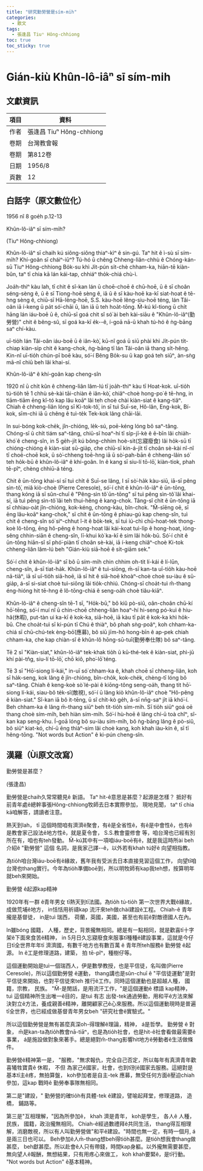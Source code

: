 ```yaml
---
title: "研究勤勞營是sím-mi̍h"
categories:
  - 散文
tags:
  - 張逢昌 Tiuⁿ Hông-chhiong
toc: true
toc_sticky: true
---
```


# Gián-kiù Khûn-lô-iâⁿ sī sím-mi̍h

## 文獻資訊

| 項目 | 資料 |
|---|---|
| 作者 | 張逢昌 Tiuⁿ Hông-chhiong |
| 卷期 | 台灣教會報 |
| 卷期 | 第812卷 |
| 日期 | 1956/8 |
| 頁數 | 12 |

## 白話字（原文數位化）

1956 nî 8 goe̍h p.12-13

Khûn-lô-iâⁿ sī sím-mi̍h?

(Tiuⁿ Hông-chhiong)

Khûn-lô-iâⁿ sī chaih kú siông-siông thiaⁿ-kìⁿ ê sin-gú. Taⁿ hit ê ì-sù sī sím-mi̍h? Khí-goân sī cháiⁿ-iūⁿ? Tú-hó ū chêng Chheng-liân-chhù ê Chóng-kán-sū Tiuⁿ Hông-chhiong Bo̍k-su khì Ji̍t-pún si̍t-chè chham-ka, hiān-tē kiàn-bûn, taⁿ tī chia kā lán kái-tap, chhiáⁿ tho̍k-chiá chù-ì.

Joa̍h-thiⁿ kàu lah, tī chit ê sî-kan lán ū choē-choē ê chū-hoē, ū ê sī choân séng-sèng ê, ū ê sī Tiong-hoē sèng ê, iā ū ê sī kàu-hoē ka-kī siat-hoat ê tē-hng sèng ê, chiū-sī Hā-lēng-hoē, S.S. kàu-hoē lêng-siu-hoē téng, lán Tâi-oân iā í-keng ū pa̍t só͘-chāi ū, lán iā ū teh hoa̍t-tōng. M̄-kú kî-tiong ū chi̍t hāng lán iáu-boē ū ê, chiū-sī goá chit sî só͘ ài beh kài-siāu ê "Khûn-lô-iâⁿ(勤勞營)" chit ê bêng-sû, sī goá ka-kī e̍k--ê, í-goā nā-ū khah tú-hó ê ǹg-bāng saⁿ chí-kàu.

uī-tio̍h lán Tâi-oân iáu-boē ū ê iân-kò͘, kū-nî goá ū siū phài khì Ji̍t-pún ti̍t-chiap kiàn-si̍p chit ê kang-chok, ǹg-bāng tī lán Tâi-oân iā thang si̍t-hêng. Kin-nî uī-tio̍h chún-pī boē kàu, só͘-í Bêng Bo̍k-su ū kap goá teh siūⁿ, àn-sǹg mā-nî chiū beh lâi khai-sí.

Khûn-lô-iâⁿ ê khí-goân kap cheng-sîn

1920 nî ū chi̍t kûn ê chheng-liân lâm-lú tī joa̍h-thiⁿ kàu tī Hoat-kok. uī-tio̍h tú-tio̍h tē 1 chhù sè-kài tāi-chiàn ê iân-kò͘, chiâⁿ-choè hong-po͘ ê tē-hng, in tiām-tiām ēng kî-tó kap lâu koāⁿ lâi teh choè chài kiàn-siat ê kang-tiâⁿ. Chiah ê chheng-liân lóng sī Ki-tok-tô͘, in sī tuì Suī-se, Hô-lân, Eng-kok, Bí-kok, sīm-chì iā ū chêng ê tuì-te̍k Tek-kok lâng chāi-lāi.

In sui-bóng kok-che̍k, jîn-chióng, le̍k-sú, poē-kéng lóng bô saⁿ-tâng. Chóng-sī ū chi̍t tiám saⁿ-tâng, chiū-sī hoaⁿ-hí tī si̍p-jī-kè ê ē-bīn lâi chia̍h-khó͘ ê cheng-sîn, in 5 ge̍h-ji̍t kú bông-chhím hoè-si̍t(忘寢廢食) lâi ho̍k-sū tī chióng-chióng ê kiàn-siat sū-gia̍p, che chiū-sī kin-á-ji̍t tī choân sè-kài nî-nî tī choē-choē kok, ū sò͘-chheng toē-hng iā ū sò͘-pah-bān ê chheng-lâin só͘ teh ho̍k-bū ê khûn-lô-iâⁿ ê khí-goân. In ê kang sī siu-lí tō-lō͘, kiàn-tiok, phah tē-pîⁿ, chèng chhiū-á téng.

Chit ê ūn-tōng khai-sí sī tuì chi̍t ê Suī-se lâng, I sī sò͘-ha̍k kàu-siū, iā-sī pêng sìn-tô͘, miâ kiò-choè (Pierre Ceresole), só͘-í chit ê khûn-lô-iâⁿ ê ūn-tōng, thang kóng iā sī sûn-chuī ê "Pêng-sìn tô͘ ūn-tōng" sī tuì pêng sìn-tô͘ lâi khai-sí, iā tuì pêng sìn-tô͘ lâi teh thui-hêng ê kang-chok. Tâng-sî chit ê ūn-tōng iā sī chhiau-oa̍t jîn-chióng, kok-kéng, chong-kàu, bîn-chok. "M̄-sīēng oē, sī ēng lâu-koāⁿ kang-chok," sī chit ê ūn-tōng ê phiau-gú kap cheng-sîn, tuì chit ê cheng-sîn só͘ siⁿ-chhut î-it ê bo̍k-tek, sī tuì iú-chì chū-hoat-tek thong-koè lô-tōng, ēng hô-pêng ê hong-hoat lâi kái-koat tuì-li̍p ê hong-hoat, ióng-sêng chhin-siān ê cheng-sîn, lī-khui kò͘ ka-kī ê sim lâi ho̍k-bū. Só͘-í chit ê ūn-tōng hiān-sî sī phó͘-piàn tī choân sè-kài, iā í-keng chiâⁿ-choè Ki-tok chheng-liân lâm-lú beh "Gián-kiù siā-hoē ê si̍t-giām sek."

Só͘-í chit ê khûn-lô-iâⁿ sī bô ū sím-mi̍h chin chhim oh-tit lí-kái ê lí-lūn, cheng-sîn, á-sī tiat-ha̍k. Khûn-lô-iâⁿ ê tuì-siōng, m̄-sī kan-ta uī-tio̍h kàu-hoē nā-tiāⁿ, iā sī uī-tio̍h siā-hoē, iā sī hit ê siā-hoē khoàⁿ-choè choè su-iàu ê sū-gia̍p, á-sī si-siat choè tuì-siōng lâi tio̍k-chhiú. Chóng-sī choa̍t-tuì m̄-thang éng-hióng hit tē-hng ê lô-tōng-chiá ê seng-oa̍h choè tiâu-kiāⁿ.

Khûn-lô-iâⁿ ê cheng-sîn tē-1 sī, "Ho̍k-bū," bô kiû pò-siû, oân-choân chū-kí hō͘-tēng, só͘-í muí nî ū chin-choē chheng-liân hoaⁿ-hí hi-seng pó-kuì ê hiu-hâ(休暇), put-tàn ui ka-kī ê kok-ka, siā-hoē, iā kàu tī pa̍t ê kok-ka khì ho̍k-bū. Che choa̍t-tuì sī ki-pún tī Chú ê thiàⁿ, bô phah sǹg-poâⁿ, koh chham-ka-chiá sī chū-chú-tek èng-bō͘(應募), bô siū jīm-hô hong-bīn ê ap-pek chiah chham-ka, che kap chiàn-sî ê khûn-lô hōng-sū-tuī(勤勞奉仕隊) bô saⁿ-tâng.

Tē 2 sī "Kiàn-siat," khûn-lô-iâⁿ tek-khak tio̍h ū kū-thé-tek ê kiàn-siat, phì-jū khí pài-tn̂g, siu-lí tō-lō͘, chō kiô, pho͘-lō͘ téng.

Tē 3 sī "Hō͘-siong lí-kái," in-uī só͘ chham-ka ê, khah choē sī chheng-liân, koh sī ha̍k-seng, kok lâng ê jîn-chióng, bîn-cho̍k, kok-che̍k, chèng-tī lóng bô saⁿ-tâng. Chiah ê keng-koè sò͘ lé-pài ê kiōng-tông seng-oa̍h, thang tit hō͘-siong lí-kái, siau-bô te̍k-sī(敵視), só͘-í ū lâng kiò khûn-lô-iâⁿ choè "Hô-pêng ê kiàn-siat." Sî-kan iā bô it-tēng, ū sî chi̍t-kò ge̍h, á-sī nn̄g-saⁿ ji̍t iā khó͘-í. Beh chham-ka ê lâng m̄-thang siūⁿ beh tit-tio̍h sím-mi̍h. Sī tio̍h siūⁿ goá oē thang choè sím-mi̍h, beh hiàn sím-mi̍h. Só͘-í hù-hoē ê lâng chí-ū toà chîⁿ, sî-kan kap seng-khu. Í-goā lóng bô su-iàu sím-mi̍h, bô ǹg-bāng lâng ê pò-siû, bô siūⁿ kiat-kó, chí-ū ēng thiàⁿ-sim lâi choè kang, koh khah iàu-kín ê, sī tī hêng-tōng. "Not words but Action" ê ki-pún cheng-sîn.

## 漢羅（Ùi原文改寫）

勤勞營是甚麼？

(張逢昌)

勤勞營是chaih久常常聽見ê 新語。 Taⁿ hit-ê意思是甚麼？起源是怎樣？ 抵好有前青年處ê總幹事張Hông-chhiong牧師去日本實際參加， 現地見聞， taⁿ tī chia kā咱解答，請讀者注意。

熱天到lah， tī 這個時間咱有濟濟ê聚會，有ê是全省性ê，有ê是中會性ê，也有ê是教會家己設法ê地方性ê，就是夏令會， S.S.教會靈修會 等，咱台灣也已經有別所在有，咱也有teh發動。 M̄-kú其中有一項咱iáu-boē有ê，就是我這時所ài beh介紹ê "勤勞營" 這個 名詞，是我家己譯--ê，以外若有khah tú好ê 向望相指教。

為tio̍h咱台灣iáu-boē有ê緣故，舊年我有受派去日本直接見習這個工作， 向望tī咱台灣也thang實行。今年為tio̍h準備boē到，所以明牧師有kap我teh想，按算明年就beh來開始。

勤勞營 ê起源kap精神

1920年有一群 ê青年男女 tī熱天到tī法國。為tio̍h tú-tio̍h 第一次世界大戰ê緣故，成做荒埔ê地方， in恬恬用祈禱kap 流汗來teh做chài建設ê工程。 Chiah-ê 青年攏是基督徒， in是tuì 瑞西， 荷蘭，英國，美國，甚至也有前ê對敵德國人在內。

In雖bóng 國籍， 人種，歷史，背景攏無相同。總是有一點相同，就是歡喜tī十字架ê下面來食苦ê精神， in 5月日久忘寢廢食來服事tī種種ê建設事業，這就是今仔日tī全世界年年tī 濟濟國，有數千地方也有數百萬 ê 青年所teh服務ê 勤勞營 ê起源。 In ê工是修理道路，建築， 拍 tē-pîⁿ，種樹仔等。

這個運動開始是tuì一個瑞西人，伊是數學教授，也是平信徒，名叫做(Pierre Ceresole)，所以這個勤勞營 ê運動， thang講也是sûn-chuī ê "平信徒運動"是對平信徒來開始，也對平信徒來teh 推行ê工作。同時這個運動也是超越人種， 國籍，宗教， 民族。 "M̄-是閒話，是用流汗工作，"是這個運動ê 標語 kap精神， tuì 這個精神所生出唯一ê目的，是tuì 有志 出發-tek通過勞動，用和平ê方法來解決對立ê方法，養成親善ê精神，離開顧家己ê心來服務。所以這個運動現時是普遍 tī全世界，也已經成做基督青年男女beh "研究社會ê實驗式。"

所以這個勤勞營是無有甚麼真深oh-得理解ê理論，精神， á是哲學。 勤勞營 ê 對象， m̄是kan-ta為tio̍h教會nā-tiāⁿ，也是為tio̍h社會，也是hit-ê社會看做最需要ê事業， á是施設做對象來著手。總是絕對m̄-thang影響hit地方ê勞動者ê生活做條件。

勤勞營ê精神第一是， "服務，"無求報仇，完全自己否定，所以每年有真濟青年歡喜犧牲寶貴ê 休暇， 不但 為家己ê國家，社會，也到tī別ê國家去服務。這絕對是基本tī主ê疼，無拍算盤， koh參加者是自主-tek 應募，無受任何方面ê壓迫chiah參加，這kap 戰時ê 勤勞奉事隊無相同。

第二是"建設，" 勤勞營的確tio̍h有具體-tek ê建設，譬喻起拜堂，修理道路， 造橋， 鋪路等。

第三是"互相理解，"因為所參加ê， khah 濟是青年， koh是學生， 各人ê 人種，民族， 國籍，政治攏無相同。 Chiah-ê經過數禮拜ê共同生活， thang得互相理解，消磨敵視，所以有人叫勤勞營做"和平ê建設。"時間也無一定，有時一個月, á是兩三日也可以。 Beh參加ê人m̄-thang想beh得tio̍h甚麼。是tio̍h想我會thang做甚麼， beh獻甚麼。所以赴會ê人只有帶錢，時間kap身軀。以外攏無需要甚麼，無向望人ê報酬，無想結果，只有用疼心來做工， koh khah要緊ê，是tī行動。 "Not words but Action" ê基本精神。
